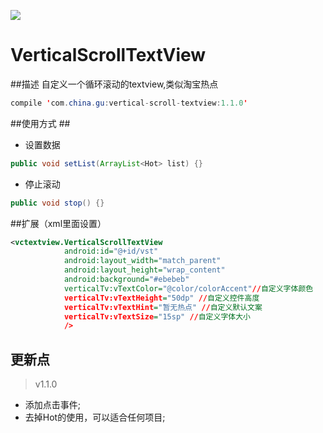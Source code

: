 
[![](https://jitpack.io/v/aileelucky/GWidget.svg)](https://jitpack.io/#aileelucky/GWidget)
# VerticalScrollTextView

##描述
自定义一个循环滚动的textview,类似淘宝热点
```java
compile 'com.china.gu:vertical-scroll-textview:1.1.0'
```
##使用方式 ##
* 设置数据
```java
public void setList(ArrayList<Hot> list) {}
```
* 停止滚动
```java
public void stop() {}
```

##扩展（xml里面设置）
```xml
<vctextview.VerticalScrollTextView
            android:id="@+id/vst"
            android:layout_width="match_parent"
            android:layout_height="wrap_content"
            android:background="#ebebeb"
            verticalTv:vTextColor="@color/colorAccent"//自定义字体颜色
            verticalTv:vTextHeight="50dp" //自定义控件高度
            verticalTv:vTextHint="暂无热点" //自定义默认文案
            verticalTv:vTextSize="15sp" //自定义字体大小
            />
```

## 更新点 
>v1.1.0
- 添加点击事件;<br/>
- 去掉Hot的使用，可以适合任何项目;<br />
